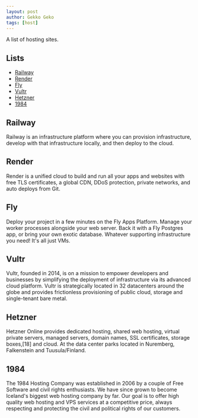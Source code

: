 ```yaml
---
layout: post
author: Gekko Geko
tags: [host]
---
```


A list of hosting sites.

## Lists

  - [Railway](https://railway.app/)
  - [Render](https://render.com/)
  - [Fly](https://fly.io)
  - [Vultr](https://www.vultr.com/)
  - [Hetzner](https://www.hetzner.com/)
  - [1984](https://1984.hosting/)

## Railway

Railway is an infrastructure platform where you can provision infrastructure, develop with that infrastructure locally, and then deploy to the cloud.

## Render

Render is a unified cloud to build and run all your apps and websites with free TLS certificates, a global CDN, DDoS protection, private networks, and auto deploys from Git.

## Fly

Deploy your project in a few minutes on the Fly Apps Platform. Manage your worker processes alongside your web server. Back it with a Fly Postgres app, or bring your own exotic database. Whatever supporting infrastructure you need! It's all just VMs.

## Vultr

Vultr, founded in 2014, is on a mission to empower developers and businesses by simplifying the deployment of infrastructure via its advanced cloud platform. Vultr is strategically located in 32 datacenters around the globe and provides frictionless provisioning of public cloud, storage and single-tenant bare metal.

## Hetzner

Hetzner Online provides dedicated hosting, shared web hosting, virtual private servers, managed servers, domain names, SSL certificates, storage boxes,[18] and cloud. At the data center parks located in Nuremberg, Falkenstein and Tuusula/Finland.

## 1984

The 1984 Hosting Company was established in 2006 by a couple of Free Software and civil rights enthusiasts. We have since grown to become Iceland's biggest web hosting company by far. Our goal is to offer high quality web hosting and VPS services at a competitive price, always respecting and protecting the civil and political rights of our customers.

